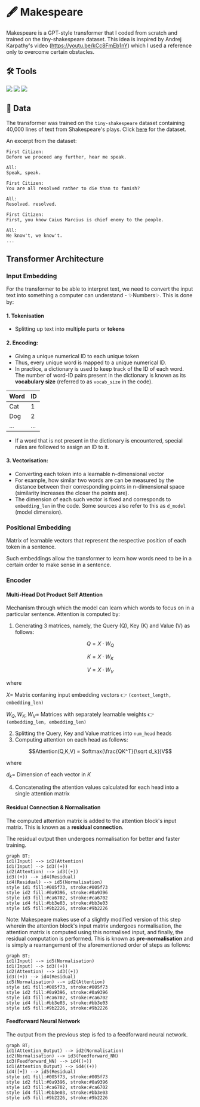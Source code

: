 # 🖋️ Makespeare
Makespeare is a GPT-style transformer that I coded from scratch and trained on the tiny-shakespeare dataset. This idea is inspired by Andrej Karpathy's video (https://youtu.be/kCc8FmEb1nY) which I used a reference only to overcome certain obstacles. 

## 🛠️ Tools
<img src='https://img.shields.io/badge/python-3670A0?style=for-the-badge&logo=python&logoColor=ffdd54'> <img src='https://img.shields.io/badge/PyTorch-EE4C2C?style=for-the-badge&logo=pytorch&logoColor=white'> <img src='https://img.shields.io/badge/Colab-F9AB00?style=for-the-badge&logo=googlecolab&color=525252'>

## 📑 Data
The transformer was trained on the `tiny-shakespeare` dataset containing 40,000 lines of text from Shakespeare's plays. Click [here](https://raw.githubusercontent.com/bl0nder/makespeare_datasets/main/shakespeare_input.txt) for the dataset.

An excerpt from the dataset:
```
First Citizen:
Before we proceed any further, hear me speak.

All:
Speak, speak.

First Citizen:
You are all resolved rather to die than to famish?

All:
Resolved. resolved.

First Citizen:
First, you know Caius Marcius is chief enemy to the people.

All:
We know't, we know't.
...
```

## Transformer Architecture
### Input Embedding
For the transformer to be able to interpret text, we need to convert the input text into something a computer can understand - :sparkles:Numbers:sparkles:. This is done by:

#### 1. Tokenisation
- Splitting up text into multiple parts or **tokens**
#### 2. Encoding:
- Giving a unique numerical ID to each unique token
- Thus, every unique word is mapped to a unique numerical ID.
- In practice, a dictionary is used to keep track of the ID of each word. The number of word-ID pairs present in the dictionary is known as its **vocabulary size** (referred to as `vocab_size` in the code).
  
| Word  | ID |
| ------------- | ------------- |
| Cat  | 1  |
| Dog  | 2  |
| ... | ...|

- If a word that is not present in the dictionary is encountered, special rules are followed to assign an ID to it.
#### 3. Vectorisation: 
- Converting each token into a learnable n-dimensional vector
- For example, how similar two words are can be measured by the distance between their corresponding points in n-dimensional space (similarity increases the closer the points are).
- The dimension of each such vector is fixed and corresponds to `embedding_len` in the code. Some sources also refer to this as `d_model` (model dimension).

### Positional Embedding
Matrix of learnable vectors that represent the respective position of each token in a sentence. 

Such embeddings allow the transformer to learn how words need to be in a certain order to make sense in a sentence.

### Encoder
#### Multi-Head Dot Product Self Attention
Mechanism through which the model can learn which words to focus on in a particular sentence. Attention is computed by:
1. Generating 3 matrices, namely, the Query (Q), Key (K) and Value (V) as follows:

$$Q = X \cdot W_Q$$

$$K = X \cdot W_K$$

$$V = X \cdot W_V$$

where 

$X =$ Matrix contaning input embedding vectors 👉 `(context_length, embedding_len)`

$W_Q, W_K, W_V =$ Matrices with separately learnable weights 👉 `(embedding_len, embedding_len)`

2. Splitting the Query, Key and Value matrices into `num_head` heads
3. Computing attention on each head as follows:

$$Attention(Q,K,V) = Softmax(\frac{QK^T}{\sqrt d_k})V$$

where

$d_k =$ Dimension of each vector in $K$

4. Concatenating the attention values calculated for each head into a single attention matrix

#### Residual Connection & Normalisation

The computed attention matrix is added to the attention block's input matrix. This is known as a **residual connection**.

The residual output then undergoes normalisation for better and faster training.

```mermaid
graph BT;
id1(Input) --> id2(Attention)
id1(Input) --> id3((+))
id2(Attention) --> id3((+))
id3((+)) --> id4(Residual)
id4(Residual) --> id5(Normalisation)
style id1 fill:#005f73, stroke:#005f73
style id2 fill:#0a9396, stroke:#0a9396
style id3 fill:#ca6702, stroke:#ca6702
style id4 fill:#bb3e03, stroke:#bb3e03
style id5 fill:#9b2226, stroke:#9b2226
```

Note: Makespeare makes use of a slightly modified version of this step wherein the attention block's input matrix undergoes normalisation, the attention matrix is computed using this normalised input, and finally, the residual computation is performed. This is known as **pre-normalisation** and is simply a rearrangement of the aforementioned order of steps as follows:

```mermaid
graph BT;
id1(Input) --> id5(Normalisation)
id1(Input) --> id3((+))
id2(Attention) --> id3((+))
id3((+)) --> id4(Residual)
id5(Normalisation) --> id2(Attention)
style id1 fill:#005f73, stroke:#005f73
style id2 fill:#0a9396, stroke:#0a9396
style id3 fill:#ca6702, stroke:#ca6702
style id4 fill:#bb3e03, stroke:#bb3e03
style id5 fill:#9b2226, stroke:#9b2226
```


#### Feedforward Neural Network
The output from the previous step is fed to a feedforward neural network.
```mermaid
graph BT;
id1(Attention_Output) --> id2(Normalisation)
id2(Normalisation) --> id3(Feedforward_NN)
id3(Feedforward_NN) --> id4((+))
id1(Attention_Output) --> id4((+))
id4([+]) --> id5(Residual)
style id1 fill:#005f73, stroke:#005f73
style id2 fill:#0a9396, stroke:#0a9396
style id3 fill:#ca6702, stroke:#ca6702
style id4 fill:#bb3e03, stroke:#bb3e03
style id5 fill:#9b2226, stroke:#9b2226
```
